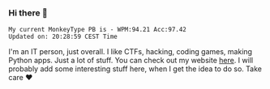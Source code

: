 ### Hi there 👋
<!-- PB START -->
```
My current MonkeyType PB is - WPM:94.21 Acc:97.42
Updated on: 20:28:59 CEST Time
```
<!-- PB END -->
I'm an IT person, just overall. I like CTFs, hacking, coding games, making Python apps. Just a lot of stuff.
You can check out my website [here](https://skill3472.github.io/).
I will probably add some interesting stuff here, when I get the idea to do so. Take care ❤️
